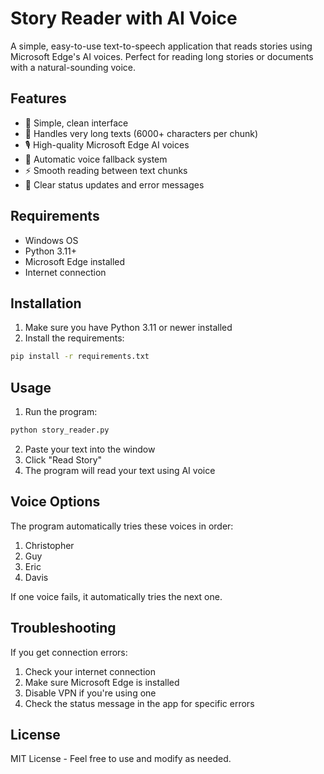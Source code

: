 # Story Reader with AI Voice

A simple, easy-to-use text-to-speech application that reads stories using Microsoft Edge's AI voices. Perfect for reading long stories or documents with a natural-sounding voice.

## Features

- 🎯 Simple, clean interface
- 📖 Handles very long texts (6000+ characters per chunk)
- 🎙️ High-quality Microsoft Edge AI voices
- 🔄 Automatic voice fallback system
- ⚡ Smooth reading between text chunks
- 📱 Clear status updates and error messages

## Requirements

- Windows OS
- Python 3.11+
- Microsoft Edge installed
- Internet connection

## Installation

1. Make sure you have Python 3.11 or newer installed
2. Install the requirements:
```bash
pip install -r requirements.txt
```

## Usage

1. Run the program:
```bash
python story_reader.py
```

2. Paste your text into the window
3. Click "Read Story"
4. The program will read your text using AI voice

## Voice Options

The program automatically tries these voices in order:
1. Christopher
2. Guy
3. Eric
4. Davis

If one voice fails, it automatically tries the next one.

## Troubleshooting

If you get connection errors:
1. Check your internet connection
2. Make sure Microsoft Edge is installed
3. Disable VPN if you're using one
4. Check the status message in the app for specific errors

## License

MIT License - Feel free to use and modify as needed.
